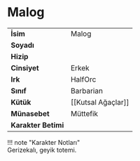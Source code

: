# Malog   
  
<div class="grid" markdown>  
  
|  |  |  
|---|---|  
| **İsim** | Malog |  
| **Soyadı** |  |  
| **Hizip** |  |  
| **Cinsiyet** | Erkek |  
| **Irk** | HalfOrc |  
| **Sınıf** | Barbarian |  
| **Kütük** | [[Kutsal Ağaçlar]] |  
| **Münasebet** | Müttefik |  
| **Karakter Betimi** |  |  
  
  
!!! note "Karakter Notları"  
	Gerizekalı, geyik totemi.  
  
  
</div>